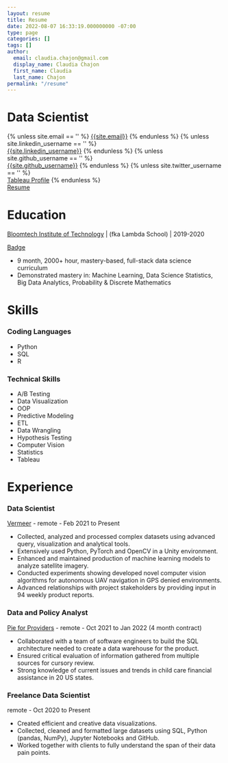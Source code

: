 ```yaml
---
layout: resume
title: Resume
date: 2022-08-07 16:33:19.000000000 -07:00
type: page
categories: []
tags: []
author:
  email: claudia.chajon@gmail.com
  display_name: Claudia Chajon
  first_name: Claudia
  last_name: Chajon
permalink: "/resume"
---
```


# Data Scientist

<div class="column is-full is-size-4">
{% unless site.email == '' %}
<a href="mailto:{{site.email}}" target="_blank" class="has-text-black"><i class="fas fa-envelope"></i> {{site.email}}</a>
{% endunless %}
{% unless site.linkedin_username == '' %}
<br />
<a href="http://www.linkedin.com/in/{{site.linkedin_username}}" target="_blank" class="has-text-black"><i class="fab fa-linkedin"></i> {{site.linkedin_username}}</a>
{% endunless %}
{% unless site.github_username == '' %}
<br />
<a href="http://www.github.com/{{site.github_username}}" target="_blank" class="has-text-black"><i class="fab fa-github"></i> {{site.github_username}}</a>
{% endunless %}
{% unless site.twitter_username == '' %}
<br />
<a href="https://public.tableau.com/app/profile/claudia.chajon" target="_blank" class="has-text-black"><i class="fa-light fa-chart-mixed"></i> Tableau Profile</a>
{% endunless %}
<br />
<a href="assets/images/Claudia_Chajon_Resume.pdf" target="_blank" class="has-text-black"><i class="fa-light fa-file-lines"></i> Resume</a>
</div>

# Education

[Bloomtech Institute of Technology](https://www.bloomtech.com/hire-from-bloomtech) | (fka Lambda School) | 2019-2020

[Badge](https://www.credly.com/badges/3c7186dc-dfb8-4a22-b974-5c5b7ab5803e/public_url)

- 9 month, 2000+ hour, mastery-based, full-stack data science curriculum
- Demonstrated mastery in: Machine Learning, Data Science Statistics, Big Data Analytics, Probability & Discrete Mathematics

# Skills

### Coding Languages
- Python
- SQL
- R

### Technical Skills

- A/B Testing
- Data Visualization
- OOP
- Predictive Modeling
- ETL
- Data Wrangling
- Hypothesis Testing
- Computer Vision
- Statistics
- Tableau


# Experience

### Data Scientist

[Vermeer](https://www.getvermeer.com/) - remote - Feb 2021 to Present

- Collected, analyzed and processed complex datasets using advanced query, visualization and analytical tools.
- Extensively used Python, PyTorch and OpenCV in a Unity environment.
- Enhanced and maintained production of machine learning models to analyze satellite imagery.
- Conducted experiments showing developed novel computer vision algorithms for autonomous UAV navigation in GPS denied environments.
- Advanced relationships with project stakeholders by providing input in 94 weekly product reports.

### Data and Policy Analyst

[Pie for Providers](https://www.pieforproviders.com/) - remote - Oct 2021 to Jan 2022 (4 month contract)

- Collaborated with a team of software engineers to build the SQL architecture needed to create a data warehouse for the product.
- Ensured critical evaluation of information gathered from multiple sources for cursory review.
- Strong knowledge of current issues and trends in child care financial assistance in 20 US states.

### Freelance Data Scientist

remote - Oct 2020 to Present

- Created efficient and creative data visualizations.
- Collected, cleaned and formatted large datasets using SQL, Python (pandas, NumPy), Jupyter Notebooks and GitHub.
- Worked together with clients to fully understand the span of their data pain points.

